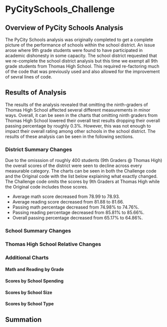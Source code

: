 # PyCitySchools_Challenge
## Overview of PyCity Schools Analysis
The PyCity Schools analysis was originally completed to get a complete picture of the performance of schools within the school district. An issue arose where 9th grade students were found to have participated in academic dishonesty in some capacity. The school district requested that we re-complete the school district analysis but this time we exempt all 9th grade students from Thomas High School. This required re-factoring much of the code that was previously used and also allowed for the improvement of sevral lines of code. 
## Results of Analysis
The results of the analysis revealed that omitting the ninth-graders of Thomas High School affected several different measurements in minor ways. Overall, it can be seen in the charts that omitting ninth graders from Thomas High School lowered their overall test results dropping their overall passing percentage by roughly 0.3%. However, this was not enough to impact their overall rating among other schools in the school district. The results of these analysis can be seen in the following sections. 
### District Summary Changes
Due to the omisssion of roughly 400 students (9th Graders @ Thomas High) the overall scores of the district were seen to decline across every measurable category. The charts can be seen in both the Challenge code and the Original code with the list below explaining what exactly changed. The Challenge code omits the scores by 9th Graders at Thomas High while the Original code includes those scores. 
- Average math score decreased from 78.99 to 78.93.
- Average reading score decreased from 81.88 to 81.66.
- Passing math percentage decreased from 74.98% to 74.76%.
- Passing reading percentage decreased from 85.81% to 85.66%.
- Overall passing percentage decreased from 65.17% to 64.86%.
### School Summary Changes
### Thomas High School Relative Changes
### Additional Charts
#### Math and Reading by Grade
#### Scores by School Spending
#### Scores by School Size
#### Scores by School Type
## Summation
